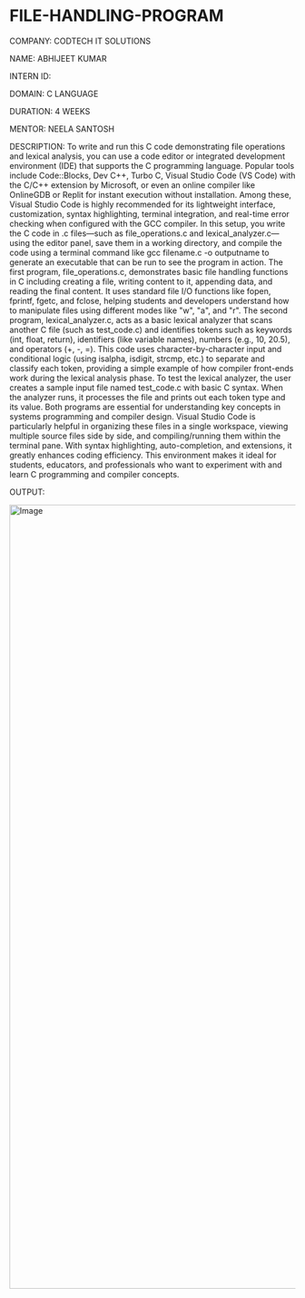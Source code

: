 # FILE-HANDLING-PROGRAM

COMPANY: CODTECH IT SOLUTIONS

NAME: ABHIJEET KUMAR

INTERN ID:

DOMAIN: C LANGUAGE

DURATION: 4 WEEKS

MENTOR: NEELA SANTOSH

DESCRIPTION: To write and run this C code demonstrating file operations and lexical analysis, you can use a code editor or integrated development environment (IDE) that supports the C programming language. Popular tools include Code::Blocks, Dev C++, Turbo C, Visual Studio Code (VS Code) with the C/C++ extension by Microsoft, or even an online compiler like OnlineGDB or Replit for instant execution without installation. Among these, Visual Studio Code is highly recommended for its lightweight interface, customization, syntax highlighting, terminal integration, and real-time error checking when configured with the GCC compiler. In this setup, you write the C code in .c files—such as file_operations.c and lexical_analyzer.c—using the editor panel, save them in a working directory, and compile the code using a terminal command like gcc filename.c -o outputname to generate an executable that can be run to see the program in action. The first program, file_operations.c, demonstrates basic file handling functions in C including creating a file, writing content to it, appending data, and reading the final content. It uses standard file I/O functions like fopen, fprintf, fgetc, and fclose, helping students and developers understand how to manipulate files using different modes like "w", "a", and "r". The second program, lexical_analyzer.c, acts as a basic lexical analyzer that scans another C file (such as test_code.c) and identifies tokens such as keywords (int, float, return), identifiers (like variable names), numbers (e.g., 10, 20.5), and operators (+, -, =). This code uses character-by-character input and conditional logic (using isalpha, isdigit, strcmp, etc.) to separate and classify each token, providing a simple example of how compiler front-ends work during the lexical analysis phase. To test the lexical analyzer, the user creates a sample input file named test_code.c with basic C syntax. When the analyzer runs, it processes the file and prints out each token type and its value. Both programs are essential for understanding key concepts in systems programming and compiler design. Visual Studio Code is particularly helpful in organizing these files in a single workspace, viewing multiple source files side by side, and compiling/running them within the terminal pane. With syntax highlighting, auto-completion, and extensions, it greatly enhances coding efficiency. This environment makes it ideal for students, educators, and professionals who want to experiment with and learn C programming and compiler concepts.


OUTPUT: 

<img width="1382" alt="Image" src="https://github.com/user-attachments/assets/422b0cdf-653c-4ea2-9173-ccc28994d73f" />









